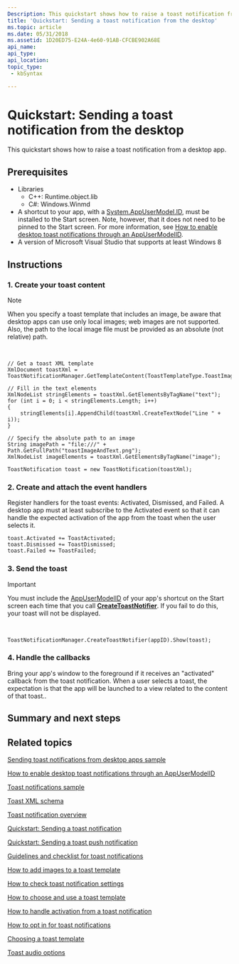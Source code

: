 ```yaml
---
Description: This quickstart shows how to raise a toast notification from a desktop app.
title: 'Quickstart: Sending a toast notification from the desktop'
ms.topic: article
ms.date: 05/31/2018
ms.assetid: 1D20ED75-E24A-4e60-91AB-CFCBE902A68E
api_name: 
api_type: 
api_location: 
topic_type: 
 - kbSyntax

---
```


# Quickstart: Sending a toast notification from the desktop

This quickstart shows how to raise a toast notification from a desktop app.

## Prerequisites

-   Libraries
    -   C++: Runtime.object.lib
    -   C\#: Windows.Winmd
-   A shortcut to your app, with a [System.AppUserModel.ID](https://msdn.microsoft.com/en-us/library/Dd391569(v=VS.85).aspx), must be installed to the Start screen. Note, however, that it does not need to be pinned to the Start screen. For more information, see [How to enable desktop toast notifications through an AppUserModelID](enable-desktop-toast-with-appusermodelid.md).
-   A version of Microsoft Visual Studio that supports at least Windows 8

## Instructions

### 1. Create your toast content

> [!Note]  
> When you specify a toast template that includes an image, be aware that desktop apps can use only local images; web images are not supported. Also, the path to the local image file must be provided as an absolute (not relative) path.

 


```CSharp
// Get a toast XML template
XmlDocument toastXml = ToastNotificationManager.GetTemplateContent(ToastTemplateType.ToastImageAndText04);

// Fill in the text elements
XmlNodeList stringElements = toastXml.GetElementsByTagName("text");
for (int i = 0; i < stringElements.Length; i++)
{
    stringElements[i].AppendChild(toastXml.CreateTextNode("Line " + i));
}

// Specify the absolute path to an image
String imagePath = "file:///" + Path.GetFullPath("toastImageAndText.png");
XmlNodeList imageElements = toastXml.GetElementsByTagName("image");

ToastNotification toast = new ToastNotification(toastXml);
```



### 2. Create and attach the event handlers

Register handlers for the toast events: Activated, Dismissed, and Failed. A desktop app must at least subscribe to the Activated event so that it can handle the expected activation of the app from the toast when the user selects it.


```CSharp
toast.Activated += ToastActivated;
toast.Dismissed += ToastDismissed;
toast.Failed += ToastFailed;
```



### 3. Send the toast

> [!IMPORTANT]
> You must include the [AppUserModelID](https://msdn.microsoft.com/en-us/library/Dd391569(v=VS.85).aspx) of your app's shortcut on the Start screen each time that you call [**CreateToastNotifier**](https://msdn.microsoft.com/en-us/library/BR208645(v=Win.10).aspx). If you fail to do this, your toast will not be displayed.

 


```CSharp
ToastNotificationManager.CreateToastNotifier(appID).Show(toast);
```



### 4. Handle the callbacks

Bring your app's window to the foreground if it receives an "activated" callback from the toast notification. When a user selects a toast, the expectation is that the app will be launched to a view related to the content of that toast..

## Summary and next steps

## Related topics

<dl> <dt>

[Sending toast notifications from desktop apps sample](https://go.microsoft.com/fwlink/p/?linkid=242463)
</dt> <dt>

[How to enable desktop toast notifications through an AppUserModelID](enable-desktop-toast-with-appusermodelid.md)
</dt> <dt>

[Toast notifications sample](https://go.microsoft.com/fwlink/p/?linkid=231503)
</dt> <dt>

[Toast XML schema](https://msdn.microsoft.com/en-us/library/BR230849(v=Win.10).aspx)
</dt> <dt>

[Toast notification overview](https://msdn.microsoft.com/en-us/library/Hh779727(v=WIN.10).aspx)
</dt> <dt>

[Quickstart: Sending a toast notification](https://msdn.microsoft.com/en-us/library/Hh465448(v=Win.10).aspx)
</dt> <dt>

[Quickstart: Sending a toast push notification](https://msdn.microsoft.com/library/Hh761487(v=Win.10).aspx)
</dt> <dt>

[Guidelines and checklist for toast notifications](https://msdn.microsoft.com/en-us/library/Hh465391(v=Win.10).aspx)
</dt> <dt>

[How to add images to a toast template](https://msdn.microsoft.com/library/Hh761480(v=Win.10).aspx)
</dt> <dt>

[How to check toast notification settings](https://msdn.microsoft.com/library/Hh761466(v=Win.10).aspx)
</dt> <dt>

[How to choose and use a toast template](https://msdn.microsoft.com/en-us/library/Hh465448(v=Win.10).aspx)
</dt> <dt>

[How to handle activation from a toast notification](https://msdn.microsoft.com/en-us/library/Hh761468(v=WIN.10).aspx)
</dt> <dt>

[How to opt in for toast notifications](https://msdn.microsoft.com/en-us/library/Hh781238(v=WIN.10).aspx)
</dt> <dt>

[Choosing a toast template](https://msdn.microsoft.com/en-us/library/Hh761494(v=WIN.10).aspx)
</dt> <dt>

[Toast audio options](https://msdn.microsoft.com/en-us/library/Hh761492(v=WIN.10).aspx)
</dt> </dl>

 

 



